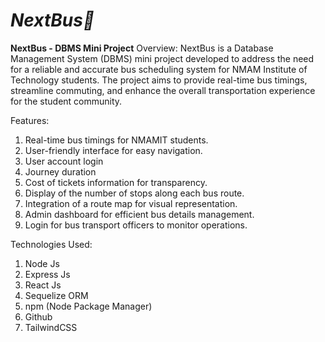 # *NextBus🚌*
**NextBus - DBMS Mini Project**
Overview:
NextBus is a Database Management System (DBMS) mini project developed to address the need for a reliable and accurate bus scheduling system for NMAM Institute of Technology students. The project aims to provide real-time bus timings, streamline commuting, and enhance the overall transportation experience for the student community.

Features:
1. Real-time bus timings for NMAMIT students.
2. User-friendly interface for easy navigation.
3. User account login
4. Journey duration
5. Cost of tickets information for transparency.
6. Display of the number of stops along each bus route.
7. Integration of a route map for visual representation.
8. Admin dashboard for efficient bus details management.
9. Login for bus transport officers to monitor operations.

Technologies Used:
1. Node Js
2. Express Js
3. React Js
4. Sequelize ORM
5. npm (Node Package Manager)
6. Github
7. TailwindCSS

